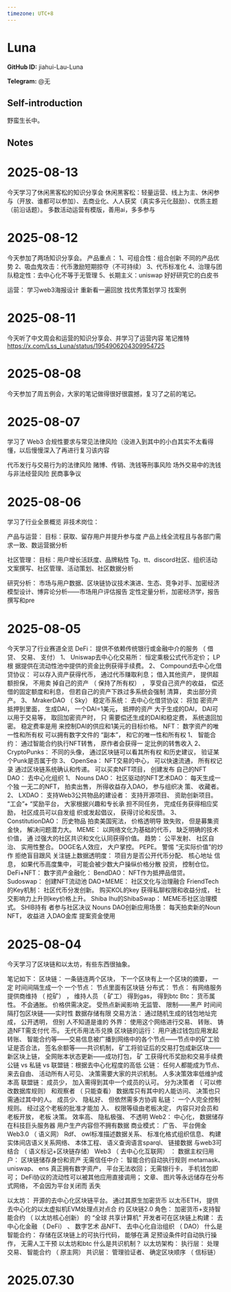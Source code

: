 ```yaml
---
timezone: UTC+8
---
```


# Luna

**GitHub ID:** jiahui-Lau-Luna

**Telegram:** @无

## Self-introduction

野蛮生长中。

## Notes

<!-- Content_START -->
# 2025-08-13

今天学习了休闲黑客松的知识分享会
休闲黑客松：轻量运营、线上为主、休闲参与（开放、谁都可以参加）、去商业化、人人获奖（真实多元化鼓励）、优质主题（前沿话题）。
多数活动运营有模版，善用ai，多多参与

# 2025-08-12

今天参加了两场知识分享会。
产品重点：
1、可组合性：组合创新 不同的产品优势
2、吸血鬼攻击：代币激励短期掠夺（不可持续）
3、代币标准化
4、治理与团队稳定性：去中心化不等于无管理
5、长期主义：uniswap 好好研究它的白皮书

运营：
学习web3海报设计
重新看一遍回放
找优秀策划学习 找案例

# 2025-08-11

今天听了中文周会和运营的知识分享会、并学习了运营内容
笔记推特
https://x.com/Lss_Luna/status/1954906204309954725

# 2025-08-08

今天参加了周五例会，大家的笔记做得很好很震撼，复习了之前的笔记。

# 2025-08-07

学习了 Web3 合规性要求与常见法律风险（没进入到其中的小白其实不太看得懂，以后慢慢深入了再进行复习该内容

代币发行与交易行为的法律风险
赌博、传销、洗钱等刑事风险
场外交易中的洗钱与非法经营风险
民商事争议

# 2025-08-06

学习了行业全景概览
非技术岗位：

产品与运营：
目标：获取、留存用户并提升参与度
产品上线全流程且与各部门需求一致、数运营据分析

社区管理：
目标：用户增长活跃度、品牌粘性
Tg、tt、discord社区、组织活动
文案撰写、社区管理、活动策划、社区数据分析

研究分析：
市场与用户数据、区块链协议技术演进、生态、竞争对手、加密经济模型设计、博弈论分析——市场用户评估报告
定性定量分析，加密经济学，报告撰写和pre

# 2025-08-05

今天学习了行业赛道全览
DeFi：
提供不依赖传统银行或金融中介的服务 （ 借贷、 交易、 支付）
1、 Uniswap去中心化交易所： 恒定乘极公式代币定价； LP根
据提供在流动性池中提供的资金比例获得手续费。
2、 Compound去中心化借贷协议： 可以存入资产获得代币，
通过代币赚取利息； 借入其他资产， 提供超额担保， 不用卖
掉自己的资产 （ 保持了所有权） ， 享受自己资产的收益， 偿还
借的固定额度和利息， 但若自己的资产下跌过多系统会强制
清算， 卖出部分资产。
3、 MrakerDAO （ Sky） 稳定币系统： 去中心化借贷协议： 将加
密资产抵押到里面， 生成DAI， 一个DAI=1美元， 抵押的资产
大于生成的DAI， DAI可以用于交易等， 取回加密资产时， 只
需要偿还生成的DAI和稳定费， 系统退回加密。 稳定费率是用
来控制DAI的供应和1美元的目标价格。
NFT： 数字资产的唯一性和所有权
可以拥有数字文件的 “副本”， 和它的唯一性和所有权
1、 智能合约： 通过智能合约执行NFT转售， 原作者会获得一
定比例的转售收入
2、 CryptoPunks： 不同的头像， 通过区块链可以看其所有权
和历史建议， 验证某个Punk是否属于你
3、 OpenSea： NFT交易的中心， 可以快速流通， 所有权记录
通过区块链系统确认和传递。 可以买卖NFT项目， 创建发布
自己的NFT
DAO： 去中心化组织
1、 Nouns DAO： 社区驱动的NFT艺术DAO： 每天生成一个独
一无二的NFT， 拍卖出售， 所得收益存入DAO， 参与组织决
策、 收藏者。
2、 LXDAO： 支持Web3公共物品的建设者： 支持开源项目、
资助创新项目。 “工会”+
“奖励平台， 大家根据兴趣和专长承
担不同任务， 完成任务获得相应奖励， 社区成员可以自发组
织或发起倡议， 获得讨论和反馈。
3、 ConstitutionDAO： 历史物品 拍卖美国宪法， 价格透明导
致失败， 但是募集资金快， 解决问题潜力大。
MEME： 以网络文化为基础的代币， 缺乏明确的技术价值， 通
过强大的社区共识和文化认同获得价值。 趋势： 公平发射、
社区自治、 实用性整合。 DOGE名人效应， 大户掌控。
PEPE。
警惕 “无实际价值”的炒作
拒绝盲目跟风
关注链上数据透明度： 项目方是否公开代币分配、 核心地址
信息， 如果代币高度集中， 可能会被少数大户操纵价格分散
投资， 控制仓位。
DeFi+NFT： 数字资产金融化：
BendDAO： NFT作为抵押品借贷。
Sudoswap： 创建NFT流动池
DAO+MEME： 社区文化与治理融合
FriendTech的Key机制： 社区代币分发创新。 购买KOL的key
获得私聊权限和收益分成， 社交影响力上升则key价格上升。
Shiba Ihu的ShibaSwap： MEME币社区治理模式。 SHIB持有
者参与社区决议
Nouns DAO创新应用场景： 每天拍卖新的Noun NFT， 收益进
入DAO金库 提案资金使用

# 2025-08-04

今天学习了区块链和以太坊，有些东西很抽象。

笔记如下：
区块链：
一条链连两个区块， 下一个区块有上一个区块的摘要， 一定
时间间隔生成一个
一个节点： 节点里面有区块链 分布式：
节点： 有网络服务提供商维持
（
挖矿） ， 维持人员 （ 矿工） 得到gas， 得到btc
Btc： 货币属性。
不会通胀。
价格供需决定。 受热点新闻影响
无监管、 限制——黑产
时间间隔打包区块链——实时性
数据存储有限
交易方法： 通过随机生成的钱包地址完成， 公开透明， 但别
人不知道是谁的
外界： 使用这个网络进行交易、 转账、 铸造NFT需支付代
币。 无代币用法币兑换
区块链的运行：
用户通过钱包应用发起转账、 智能合约等——交易信息被广播到网络中的各个节点——节点中的矿工验证是否合法，
签名余额等——共识机制， 矿工将验证后的交易打包成新区块——新区块上链， 全网账本状态更新——成功打包， 矿
工获得代币奖励和交易手续费
公链 vs 私链 vs 联盟链：根据去中心化程度的高低 
公链： 任何人都能成为节点、 来去自由、 活动所有人可见、
决策需要大家的共识机制。 人多决策效率低维护成本高
联盟链： 成员少， 加入需得到其中一个成员的认可。
分为决策者 （ 可以修改数据库规则） 和观察者 （ 只能查看）
数据库只有其中的人能访问、 决策也只需通过其中的人。
成员少、 隐私好、 但依然需多方协调
私链： 一个人完全控制规则。 经过这个老板的批准才能加
入、 权限等级由老板决定， 内容只对会员和老板开放， 老板
决策。 效率高、 隐私极强、 不透明
Web2：
中心化， 数据储存在科技巨头服务器
用户生产内容但不拥有数据
商业模式： 广告、 平台佣金
Web3.0 （ 语义网）
Rdf、 owl标准描述数据关系、
标准化格式组织信息、
构建实体间店语义关系网络、
本体工程、 语义查询语言sparql、 链接数据
与web3可结合 （ 语义标记+区块链存储）
Web3 （ 去中心化互联网） ：
数据主权归用户： 区块链储存身份和资产
无需信任中介： 智能合约自动执行规则
metamask、 uniswap、 ens 
真正拥有数字资产， 平台无法收回；
无需银行卡， 手机钱包即可；
DeFi协议的流动性可以被其他应用直接调用；
文章、 图片等永远储存在分布式网络， 不会因为平台关闭而
丢失


以太坊： 开源的去中心化区块链平台。 通过其原生加密货币
以太币ETH， 提供去中心化的以太虚拟机EVM处理点对点合
约
区块链2.0 
角色： 加密货币+支持智能合约 （ 以太坊核心创新） 的 “全球
共享计算机”
开发者可在区块链上构建： 去中心化金融 （ DeFi） 、 数字艺术
品NFT、 去中心化自治组织 （ DAO）
什么是智能合约： 存储在区块链上的可执行代码， 能够在满
足预设条件时自动执行操作， 无需人工干预
以太坊和btc
什么是共识机制？
以太坊架构：
执行层： 处理交易、 智能合约 （ 原主网）
共识层： 管理验证者、 确定区块顺序 （ 信标链）

# 2025.07.30


<!-- Content_END -->
